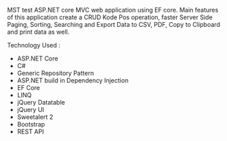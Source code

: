 MST test ASP.NET core MVC web application using EF core. Main features of this application create a CRUD Kode Pos operation, faster Server Side Paging, Sorting, Searching and Export Data to CSV, PDF, Copy to Clipboard and print data as well.

Technology Used :
- ASP.NET Core
- C#
- Generic Repository Pattern
- ASP.NET build in Dependency Injection
- EF Core
- LINQ
- jQuery Datatable
- jQuery UI
- Sweetalert 2
- Bootstrap
- REST API
